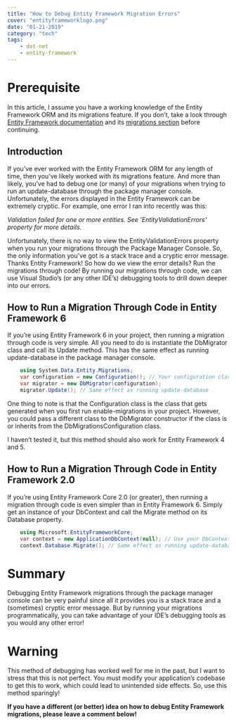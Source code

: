 ```yaml
---
title: "How to Debug Entity Framework Migration Errors"
cover: "entityframeworklogo.png"
date: "01-21-2019"
category: "tech"
tags:
    - dot-net
    - entity-framework
---
```


# Prerequisite

In this article, I assume you have a working knowledge of the Entity Framework ORM and its migrations feature. If you don’t, take a look through [Entity Framework documentation](https://docs.microsoft.com/en-us/ef/) and its [migrations section](https://docs.microsoft.com/en-us/ef/ef6/modeling/code-first/migrations/) before continuing.

## Introduction

If you’ve ever worked with the Entity Framework ORM for any length of time, then you’ve likely worked with its migrations feature. And more than likely, you’ve had to debug one (or many) of your migrations when trying to run an update-database through the package manager console. Unfortunately, the errors displayed in the Entity Framework can be extremely cryptic. For example, one error I ran into recently was this:

*Validation failed for one or more entities. See 'EntityValidationErrors' property for more details.*

Unfortunately, there is no way to view the EntityValidationErrors property when you run your migrations through the Package Manager Console. So, the only information you’ve got is a stack trace and a cryptic error message. Thanks Entity Framework!
So how do we view the error details? Run the migrations through code! By running our migrations through code, we can use Visual Studio’s (or any other IDE’s) debugging tools to drill down deeper into our errors.

## How to Run a Migration Through Code in Entity Framework 6

If you’re using Entity Framework 6 in your project, then running a migration through code is very simple. All you need to do is instantiate the DbMigrator class and call its Update method. This has the same effect as running update-database in the package manager console.

```csharp
    using System.Data.Entity.Migrations;
    var configuration = new Configuration(); // Your configuration class
    var migrator = new DbMigrator(configuration);
    migrator.Update(); // Same effect as running update-database
```

One thing to note is that the Configuration class is the class that gets generated when you first run enable-migrations in your project. However, you could pass a different class to the DbMigrator constructor if the class is or inherits from the DbMigrationsConfiguration class.

I haven’t tested it, but this method should also work for Entity Framework 4 and 5.

## How to Run a Migration Through Code in Entity Framework 2.0

If you’re using Entity Framework Core 2.0 (or greater), then running a migration through code is even simpler than in Entity Framework 6. Simply get an instance of your DbContext and call the Migrate method on its Database property.

```csharp
    using Microsoft.EntityFrameworkCore;
    var context = new ApplicationDbContext(null); // Use your DbContext here
    context.Database.Migrate(); // Same effect as running update-database
```

# Summary

Debugging Entity Framework migrations through the package manager console can be very painful since all it provides you is a stack trace and a (sometimes) cryptic error message. But by running your migrations programmatically, you can take advantage of your IDE’s debugging tools as you would any other error!

# Warning

This method of debugging has worked well for me in the past, but I want to stress that this is not perfect. You must modify your application’s codebase to get this to work, which could lead to unintended side effects. So, use this method sparingly!

**If you have a different (or better) idea on how to debug Entity Framework migrations, please leave a comment below!**
